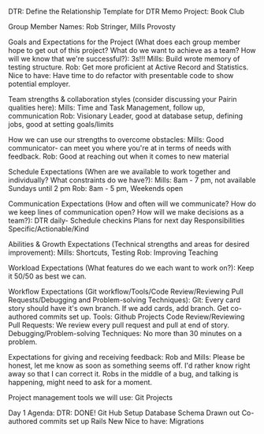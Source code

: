 DTR: Define the Relationship
Template for DTR Memo
Project: Book Club

Group Member Names:
Rob Stringer, Mills Provosty

Goals and Expectations for the Project (What does each group member hope to get out of this project? What do we want to achieve as a team? How will we know that we're successful?):
3s!!! Mills: Build wrote memory of testing structure. Rob: Get more proficient at Active Record and Statistics.
Nice to have: Have time to do refactor with presentable code to show potential employer.

Team strengths & collaboration styles (consider discussing your Pairin qualities here):
Mills: Time and Task Management, follow up, communication
Rob: Visionary Leader, good at database setup, defining jobs, good at setting goals/limits

How we can use our strengths to overcome obstacles:
Mills: Good communicator- can meet you where you're at in terms of needs with feedback.
Rob: Good at reaching out when it comes to new material

Schedule Expectations (When are we available to work together and individually? What constraints do we have?):
Mills: 8am - 7 pm, not available Sundays until 2 pm
Rob: 8am - 5 pm, Weekends open

Communication Expectations (How and often will we communicate? How do we keep lines of communication open? How will we make decisions as a team?):
DTR daily-
Schedule checkins
Plans for next day
Responsibilities
Specific/Actionable/Kind

Abilities & Growth Expectations (Technical strengths and areas for desired improvement):
Mills: Shortcuts, Testing
Rob: Improving Teaching

Workload Expectations (What features do we each want to work on?):
Keep it 50/50 as best we can.

Workflow Expectations (Git workflow/Tools/Code Review/Reviewing Pull Requests/Debugging and Problem-solving Techniques):
Git: Every card story should have it's own branch. If we add cards, add branch. Get co-authored commits set up.
Tools: Github Projects
Code Review/Reviewing Pull Requests: We review every pull request and pull at end of story.
Debugging/Problem-solving Techniques: No more than 30 minutes on a problem.

Expectations for giving and receiving feedback:
Rob and Mills: Please be honest, let me know as soon as something seems off. I'd rather know right away so that I can correct it.
Robs in the middle of a bug, and talking is happening, might need to ask for a moment.

Project management tools we will use:
Git Projects

Day 1 Agenda:
DTR: DONE!
Git Hub Setup
Database Schema Drawn out
Co- authored commits set up
Rails New
Nice to have: Migrations
